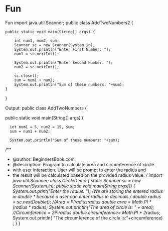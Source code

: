 # Fun
Fun
import java.util.Scanner;
public class AddTwoNumbers2 {

    public static void main(String[] args) {
        
        int num1, num2, sum;
        Scanner sc = new Scanner(System.in);
        System.out.println("Enter First Number: ");
        num1 = sc.nextInt();
        
        System.out.println("Enter Second Number: ");
        num2 = sc.nextInt();
        
        sc.close();
        sum = num1 + num2;
        System.out.println("Sum of these numbers: "+sum);
    }
}

Output:
public class AddTwoNumbers {

   public static void main(String[] args) {
        
      int num1 = 5, num2 = 15, sum;
      sum = num1 + num2;

      System.out.println("Sum of these numbers: "+sum);
/**
 * @author: BeginnersBook.com
 * @description: Program to calculate area and circumference of circle
 * with user interaction. User will be prompt to enter the radius and 
 * the result will be calculated based on the provided radius value.
 */
import java.util.Scanner;
class CircleDemo
{
   static Scanner sc = new Scanner(System.in);
   public static void main(String args[])
   {
      System.out.print("Enter the radius: ");
      /*We are storing the entered radius in double
       * because a user can enter radius in decimals
       */
      double radius = sc.nextDouble();
      //Area = PI*radius*radius
      double area = Math.PI * (radius * radius);
      System.out.println("The area of circle is: " + area);
      //Circumference = 2*PI*radius
      double circumference= Math.PI * 2*radius;
      System.out.println( "The circumference of the circle is:"+circumference) ;
   }
}
